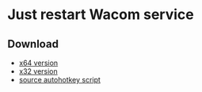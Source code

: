 # Just restart Wacom service

## Download 
* [x64 version](./wacom%20service%20restart.exe)
* [x32 version](./wacom%20service%20restart%20x32.exe)
* [source autohotkey script](./wacom%20service%20restart.ahk)
